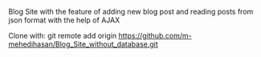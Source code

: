 Blog Site with the feature of adding new blog post and reading posts from json format with the help of AJAX

Clone with: git remote add origin https://github.com/m-mehedihasan/Blog_Site_without_database.git
